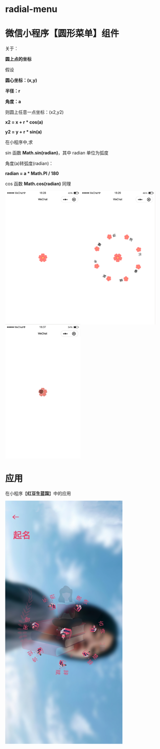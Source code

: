 # radial-menu
# 微信小程序【圆形菜单】组件

关于：

**圆上点的坐标**

假设

**圆心坐标：(x,y)**

**半径：r**

**角度：a**

则圆上任意一点坐标：(x2,y2)

**x2 = x + r * cos(a)**

**y2 = y + r * sin(a)**

在小程序中,求

sin 函数 **Math.sin(radian)**，其中 radian 单位为弧度

角度(a)转弧度(radian)：

**radian = a * Math.PI / 180**

cos 函数 **Math.cos(radian)** 同理  

<img src="https://raw.githubusercontent.com/Miaolegemi9527/radial-menu/master/pop.png" width="240"><img src="https://raw.githubusercontent.com/Miaolegemi9527/radial-menu/master/push.png" width="240"><img src="https://raw.githubusercontent.com/Miaolegemi9527/radial-menu/master/%E9%A2%84%E8%A7%88.gif" width="240">

# 应用

在小程序【**红豆生蓝国**】中的应用

<img src="https://raw.githubusercontent.com/Miaolegemi9527/radial-menu/master/%E7%BA%A2%E8%B1%86%E7%94%9F%E8%93%9D%E5%9B%BD.jpg" width="375">
